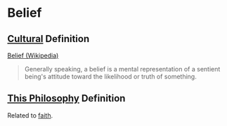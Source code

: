 # Belief

## [Cultural](./culture.md) Definition

<a href="http://en.wikipedia.org/wiki/Belief" target="_blank">Belief (Wikipedia)</a>

> Generally speaking, a belief is a mental representation of a sentient being's attitude toward the likelihood or truth of something.

## [This Philosophy](./this-philosophy.md) Definition

Related to [faith](./faith.md).
